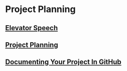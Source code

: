 # Project Planning

## [Elevator Speech](https://docs.google.com/presentation/d/1RVjPBuB_o5XhuDiq2H-lTmTOPzBk0lyb-WTQaSUsjpQ/edit#slide=id.p)

## [Project Planning](https://where.matsinet.codes/presentations/project-planning/#/)

## [Documenting Your Project In GitHub](https://guides.github.com/features/wikis/)
